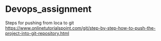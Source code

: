 # Devops_assignment

Steps for pushing from loca to git
https://www.onlinetutorialspoint.com/git/step-by-step-how-to-push-the-project-into-git-repository.html
